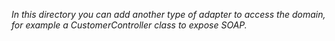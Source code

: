 *In this directory you can add another type of adapter to access the domain, for example a CustomerController class to expose SOAP.*

